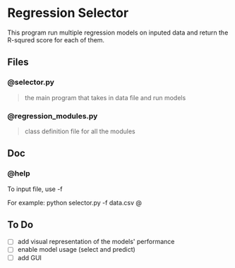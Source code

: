 # Regression Selector
This program run multiple regression models on inputed data and return the R-squred score for each of them.

## Files
### @selector.py 
>the main program that takes in data file and run models

### @regression_modules.py
>class definition file for all the modules

## Doc
### @help

To input file, use -f <fileName>
  
For example: python selector.py -f data.csv
@

## To Do
  - [ ] add visual representation of the models' performance
  - [ ] enable model usage (select and predict)
  - [ ] add GUI

